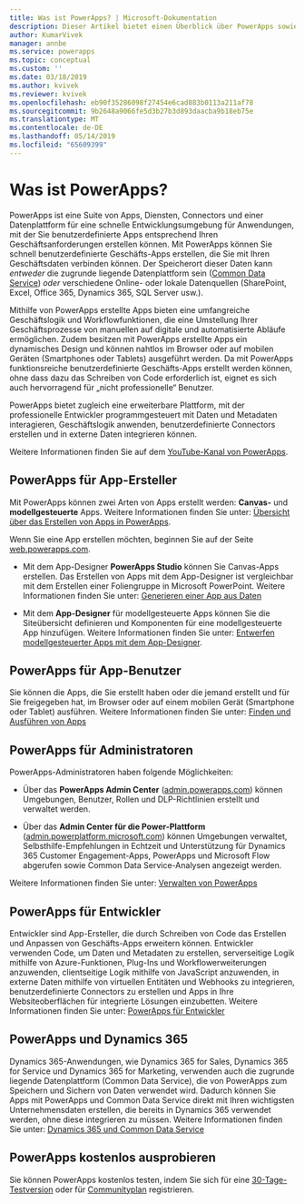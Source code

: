 ```yaml
---
title: Was ist PowerApps? | Microsoft-Dokumentation
description: Dieser Artikel bietet einen Überblick über PowerApps sowie Verwendungsmöglichkeiten für Endbenutzer, App-Ersteller, Administratoren und professionelle Entwickler.
author: KumarVivek
manager: annbe
ms.service: powerapps
ms.topic: conceptual
ms.custom: ''
ms.date: 03/18/2019
ms.author: kvivek
ms.reviewer: kvivek
ms.openlocfilehash: eb90f35286098f27454e6cad883b0113a211af78
ms.sourcegitcommit: 9b2648a9066fe5d3b27b3d893daacba9b18eb75e
ms.translationtype: MT
ms.contentlocale: de-DE
ms.lasthandoff: 05/14/2019
ms.locfileid: "65609399"
---
```

# <a name="what-is-powerapps"></a>Was ist PowerApps?

PowerApps ist eine Suite von Apps, Diensten, Connectors und einer Datenplattform für eine schnelle Entwicklungsumgebung für Anwendungen, mit der Sie benutzerdefinierte Apps entsprechend Ihren Geschäftsanforderungen erstellen können. Mit PowerApps können Sie schnell benutzerdefinierte Geschäfts-Apps erstellen, die Sie mit Ihren Geschäftsdaten verbinden können. Der Speicherort dieser Daten kann *entweder* die zugrunde liegende Datenplattform sein ([Common Data Service](/powerapps/maker/common-data-service/data-platform-intro)) *oder* verschiedene Online- oder lokale Datenquellen (SharePoint, Excel, Office 365, Dynamics 365, SQL Server usw.). 

Mithilfe von PowerApps erstellte Apps bieten eine umfangreiche Geschäftslogik und Workflowfunktionen, die eine Umstellung Ihrer Geschäftsprozesse von manuellen auf digitale und automatisierte Abläufe ermöglichen. Zudem besitzen mit PowerApps erstellte Apps ein dynamisches Design und können nahtlos im Browser oder auf mobilen Geräten (Smartphones oder Tablets) ausgeführt werden. Da mit PowerApps funktionsreiche benutzerdefinierte Geschäfts-Apps erstellt werden können, ohne dass dazu das Schreiben von Code erforderlich ist, eignet es sich auch hervorragend für „nicht professionelle“ Benutzer.

PowerApps bietet zugleich eine erweiterbare Plattform, mit der professionelle Entwickler programmgesteuert mit Daten und Metadaten interagieren, Geschäftslogik anwenden, benutzerdefinierte Connectors erstellen und in externe Daten integrieren können.

Weitere Informationen finden Sie auf dem [YouTube-Kanal von PowerApps](https://www.youtube.com/channel/UCGfWR2ekfRFckLjev6eQYLg).

## <a name="powerapps-for-app-makerscreators"></a>PowerApps für App-Ersteller

Mit PowerApps können zwei Arten von Apps erstellt werden: **Canvas-** und **modellgesteuerte** Apps. Weitere Informationen finden Sie unter: [Übersicht über das Erstellen von Apps in PowerApps](maker/index.md).

Wenn Sie eine App erstellen möchten, beginnen Sie auf der Seite [web.powerapps.com](https://web.powerapps.com).

- Mit dem App-Designer **PowerApps Studio** können Sie Canvas-Apps erstellen. Das Erstellen von Apps mit dem App-Designer ist vergleichbar mit dem Erstellen einer Foliengruppe in Microsoft PowerPoint. Weitere Informationen finden Sie unter: [Generieren einer App aus Daten](/powerapps/maker/canvas-apps/data-platform-create-app)  

- Mit dem **App-Designer** für modellgesteuerte Apps können Sie die Siteübersicht definieren und Komponenten für eine modellgesteuerte App hinzufügen. Weitere Informationen finden Sie unter: [Entwerfen modellgesteuerter Apps mit dem App-Designer](maker/model-driven-apps/design-custom-business-apps-using-app-designer.md).

## <a name="powerapps-for-app-users"></a>PowerApps für App-Benutzer

Sie können die Apps, die Sie erstellt haben oder die jemand erstellt und für Sie freigegeben hat, im Browser oder auf einem mobilen Gerät (Smartphone oder Tablet) ausführen. Weitere Informationen finden Sie unter: [Finden und Ausführen von Apps](user/index.md)

## <a name="powerapps-for-admins"></a>PowerApps für Administratoren

PowerApps-Administratoren haben folgende Möglichkeiten:

- Über das **PowerApps Admin Center** ([admin.powerapps.com](https://admin.powerapps.com)) können Umgebungen, Benutzer, Rollen und DLP-Richtlinien erstellt und verwaltet werden. 

- Über das **Admin Center für die Power-Plattform** ([admin.powerplatform.microsoft.com](https://admin.powerplatform.microsoft.com)) können Umgebungen verwaltet, Selbsthilfe-Empfehlungen in Echtzeit und Unterstützung für Dynamics 365 Customer Engagement-Apps, PowerApps und Microsoft Flow abgerufen sowie Common Data Service-Analysen angezeigt werden. 

Weitere Informationen finden Sie unter: [Verwalten von PowerApps](/power-platform/admin/admin-guide)

## <a name="powerapps-for-developers"></a>PowerApps für Entwickler

Entwickler sind App-Ersteller, die durch Schreiben von Code das Erstellen und Anpassen von Geschäfts-Apps erweitern können. Entwickler verwenden Code, um Daten und Metadaten zu erstellen, serverseitige Logik mithilfe von Azure-Funktionen, Plug-Ins und Workflowerweiterungen anzuwenden, clientseitige Logik mithilfe von JavaScript anzuwenden, in externe Daten mithilfe von virtuellen Entitäten und Webhooks zu integrieren, benutzerdefinierte Connectors zu erstellen und Apps in Ihre Websiteoberflächen für integrierte Lösungen einzubetten. Weitere Informationen finden Sie unter: [PowerApps für Entwickler](/powerapps/#pivot=home&panel=developer)

## <a name="powerapps-and-dynamics-365"></a>PowerApps und Dynamics 365

Dynamics 365-Anwendungen, wie Dynamics 365 for Sales, Dynamics 365 for Service und Dynamics 365 for Marketing, verwenden auch die zugrunde liegende Datenplattform (Common Data Service), die von PowerApps zum Speichern und Sichern von Daten verwendet wird. Dadurch können Sie Apps mit PowerApps und Common Data Service direkt mit Ihren wichtigsten Unternehmensdaten erstellen, die bereits in Dynamics 365 verwendet werden, ohne diese integrieren zu müssen. Weitere Informationen finden Sie unter: [Dynamics 365 und Common Data Service](maker/common-data-service/data-platform-intro.md#dynamics-365-and-the-common-data-service)

## <a name="try-powerapps-for-free"></a>PowerApps kostenlos ausprobieren

Sie können PowerApps kostenlos testen, indem Sie sich für eine [30-Tage-Testversion](maker/signup-for-powerapps.md) oder für [Communityplan](maker/dev-community-plan.md) registrieren.
